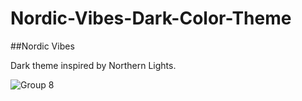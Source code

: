 # Nordic-Vibes-Dark-Color-Theme

##Nordic Vibes

Dark theme inspired by Northern Lights.

![Group 8](https://github.com/yigitsr/Nordic-Vibes-Dark-Color-Theme/assets/55548182/91756e68-1746-4478-b0b8-e2b6d7ff5a9d)
